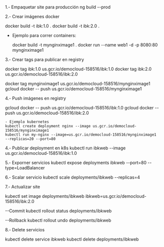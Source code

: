 

1.- Empaquetar site para producción
ng build --prod


2.- Crear imágenes docker

docker build -t ibk:1.0 .
docker build -t ibk:2.0 .

- Ejemplo para correr containers:

    docker build -t mynginximage1 .
    docker run --name web1 -d -p 8080:80 mynginximage1

3.- Crear tags para publicar en registry

docker tag ibk:1.0 us.gcr.io/democloud-158516/ibk:1.0
docker tag ibk:2.0 us.gcr.io/democloud-158516/ibk:2.0

docker tag mynginximage1 us.gcr.io/democloud-158516/mynginximage1
gcloud docker -- push us.gcr.io/democloud-158516/mynginximage1

4.- Push imágenes en registry

gcloud docker -- push us.gcr.io/democloud-158516/ibk:1.0
gcloud docker -- push us.gcr.io/democloud-158516/ibk:2.0

    - Ejemplo kubernetes
    kubectl create deployment nginx --image us.gcr.io/democloud-158516/mynginximage1
    kubectl run my-nginx --image=us.gcr.io/democloud-158516/mynginximage1 --replicas=20 --port=80

4.- Publicar deployment en k8s
kubectl run ibkweb --image us.gcr.io/democloud-158516/ibk:1.0

5.- Exporner servicios
kubectl expose deployments ibkweb --port=80 --type=LoadBalancer

6.- Scalar servicio
kubectl scale deployments/ibkweb  --replicas=4


7.- Actualizar site

kubectl set image deployments/ibkweb ibkweb=us.gcr.io/democloud-158516/ibk:2.0

--Commit
kubectl rollout status deployments/ibkweb

--Rollback
kubectl rollout undo deployments/ibkweb


8.- Delete servicios

kubectl delete service ibkweb
kubectl delete deployments/ibkweb


